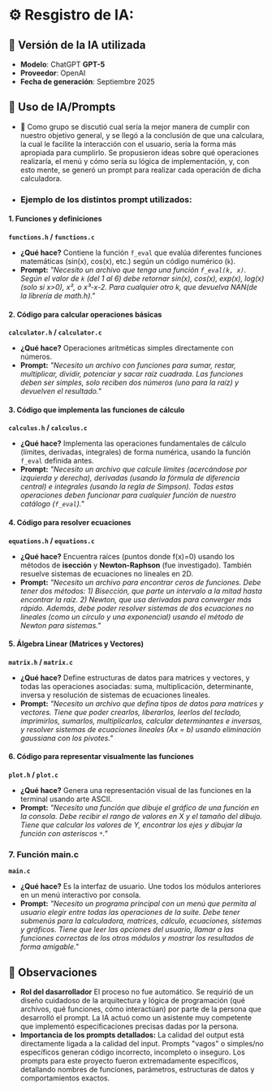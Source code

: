 # ⚙️ Resgistro de IA:
## 📍 Versión de la IA utilizada
- **Modelo**: ChatGPT **GPT-5**  
- **Proveedor**: OpenAI  
- **Fecha de generación**: Septiembre 2025

## 📍 Uso de IA/Prompts
- 🔎 Como grupo se discutió cual sería la mejor manera de cumplir con nuestro objetivo general, y se llegó a la conclusión de que una calculara, la cual le facilite la interacción con el usuario, sería la forma más apropiada para cumplirlo. Se propusieron ideas sobre qué operaciones realizaría, el menú y cómo sería su lógica de implementación, y, con esto mente, se generó un prompt para realizar cada operación de dicha calculadora.
 
- ### Ejemplo de los distintos prompt utilizados:

#### 1. Funciones y definiciones

**`functions.h` / `functions.c`**
-   **¿Qué hace?** Contiene la función `f_eval` que evalúa diferentes funciones matemáticas (sin(x), cos(x), etc.) según un código numérico (`k`).
-   **Prompt:** *"Necesito un archivo que tenga una función `f_eval(k, x)`. Según el valor de `k` (del 1 al 6) debe retornar sin(x), cos(x), exp(x), log(x) (solo si x>0), x², o x³-x-2. Para cualquier otro k, que devuelva NAN(de la librería de math.h)."*

#### 2. Código para calcular operaciones básicas

**`calculator.h` / `calculator.c`**
-   **¿Qué hace?** Operaciones aritméticas simples directamente con números.
-   **Prompt:** *"Necesito un archivo con funciones para sumar, restar, multiplicar, dividir, potenciar y sacar raíz cuadrada. Las funciones deben ser simples, solo reciben dos números (uno para la raíz) y devuelven el resultado."*

#### 3. Código que implementa las funciones de cálculo

**`calculus.h` / `calculus.c`**
-   **¿Qué hace?** Implementa las operaciones fundamentales de cálculo (límites, derivadas, integrales) de forma numérica, usando la función `f_eval` definida antes.
-   **Prompt:** *"Necesito un archivo que calcule límites (acercándose por izquierda y derecha), derivadas (usando la fórmula de diferencia central) e integrales (usando la regla de Simpson). Todas estas operaciones deben funcionar para cualquier función de nuestro catálogo (`f_eval`)."*

#### 4. Código para resolver ecuaciones

**`equations.h` / `equations.c`**
-   **¿Qué hace?** Encuentra raíces (puntos donde f(x)=0) usando los métodos de **isección** y **Newton-Raphson** (fue investigado). También resuelve sistemas de ecuaciones no lineales en 2D.
-   **Prompt:** *"Necesito un archivo para encontrar ceros de funciones. Debe tener dos métodos: 1) Bisección, que parte un intervalo a la mitad hasta encontrar la raíz. 2) Newton, que usa derivadas para converger más rápido. Además, debe poder resolver sistemas de dos ecuaciones no lineales (como un círculo y una exponencial) usando el método de Newton para sistemas."*

#### 5. Álgebra Linear (Matrices y Vectores)

**`matrix.h` / `matrix.c`**
-   **¿Qué hace?** Define estructuras de datos para matrices y vectores, y todas las operaciones asociadas: suma, multiplicación, determinante, inversa y resolución de sistemas de ecuaciones lineales.
-   **Prompt:** *"Necesito un archivo que defina tipos de datos para matrices y vectores. Tiene que poder crearlos, liberarlos, leerlos del teclado, imprimirlos, sumarlos, multiplicarlos, calcular determinantes e inversas, y resolver sistemas de ecuaciones lineales (Ax = b) usando eliminación gaussiana con los pivotes."*

#### 6. Código para representar visualmente las funciones

**`plot.h` / `plot.c`**
-   **¿Qué hace?** Genera una representación visual de las funciones en la terminal usando arte ASCII.
-   **Prompt:** *"Necesito una función que dibuje el gráfico de una función en la consola. Debe recibir el rango de valores en X y el tamaño del dibujo. Tiene que calcular los valores de Y, encontrar los ejes y dibujar la función con asteriscos `*`."*

### 7. Función main.c

**`main.c`**
-   **¿Qué hace?** Es la interfaz de usuario. Une todos los módulos anteriores en un menú interactivo por consola.
-   **Prompt:** *"Necesito un programa principal con un menú que permita al usuario elegir entre todas las operaciones de la suite. Debe tener submenús para la calculadora, matrices, cálculo, ecuaciones, sistemas y gráficos. Tiene que leer las opciones del usuario, llamar a las funciones correctas de los otros módulos y mostrar los resultados de forma amigable."*

## 🔎 Observaciones
-  **Rol del dasarrollador** El proceso no fue automático. Se requirió de un diseño cuidadoso de la arquitectura y lógica de programación (qué archivos, qué funciones, cómo interactúan) por parte de la persona que desarrolló el prompt. La IA actuó como un asistente muy competente que implementó especificaciones precisas dadas por la persona.
-  **Importancia de los prompts detallados:** La calidad del output está directamente ligada a la calidad del input. Prompts "vagos" o simples/no específicos generan código incorrecto, incompleto o inseguro. Los prompts para este proyecto fueron extremadamente específicos, detallando nombres de funciones, parámetros, estructuras de datos y comportamientos exactos.
